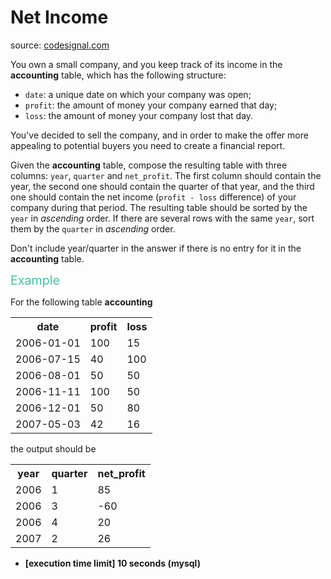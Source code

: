 <h1>Net Income</h1>
<p>source: <a href="https://www.codesignal.com/">codesignal.com</a>
<div><p>You own a small company, and you keep track of its income in the <strong>accounting</strong> table, which has the following structure:</p>
<ul>
<li><code>date</code>: a unique date on which your company was open;</li>
<li><code>profit</code>: the amount of money your company earned that day;</li>
<li><code>loss</code>: the amount of money your company lost that day.</li>
</ul>
<p>You've decided to sell the company, and in order to make the offer more appealing to potential buyers you need to create a financial report.</p>
<p>Given the <strong>accounting</strong> table, compose the resulting table with three columns: <code>year</code>, <code>quarter</code> and <code>net_profit</code>. The first column should contain the year, the second one should contain the quarter of that year, and the third one should contain the net income (<code>profit - loss</code> difference) of your company during that period. The resulting table should be sorted by the <code>year</code> in <em>ascending</em> order. If there are several rows with the same <code>year</code>, sort them by the <code>quarter</code> in <em>ascending</em> order.</p>
<p>Don't include year/quarter in the answer if there is no entry for it in the <strong>accounting</strong> table.</p>
<p><span style="color:#44BFA3;font-size:1.4em">Example</span></p>
<p>For the following table <strong>accounting</strong></p>
<table>
<tbody><tr>
<th>date</th>
<th>profit</th>
<th>loss</th>
</tr>
<tr>
  <td>2006-01-01</td>
  <td>100</td>
  <td>15</td>
</tr>
<tr>
  <td>2006-07-15</td>
  <td>40</td>
  <td>100</td>
</tr>
<tr>
  <td>2006-08-01</td>
  <td>50</td>
  <td>50</td>
</tr>
<tr>
  <td>2006-11-11</td>
  <td>100</td>
  <td>50</td>
</tr>
<tr>
  <td>2006-12-01</td>
  <td>50</td>
  <td>80</td>
</tr>
<tr>
  <td>2007-05-03</td>
  <td>42</td>
  <td>16</td>
</tr>
</tbody></table>
<p>the output should be</p>
<table>
<tbody><tr>
<th>year</th>
<th>quarter</th>
<th>net_profit</th>
</tr>
<tr>
  <td>2006</td>
  <td>1</td>
  <td>85</td>
</tr>
<tr>
  <td>2006</td>
  <td>3</td>
  <td>-60</td>
</tr>
<tr>
  <td>2006</td>
  <td>4</td>
  <td>20</td>
</tr>
<tr>
  <td>2007</td>
  <td>2</td>
  <td>26</td>
</tr>
</tbody></table>
<ul>
<li><strong>[execution time limit] 10 seconds (mysql)</strong></li>
</ul>
</div>

